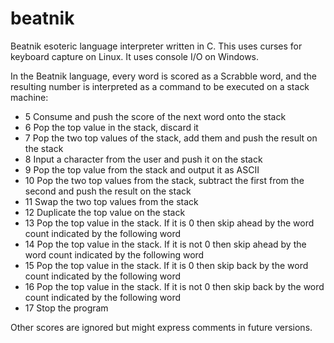 # beatnik
Beatnik esoteric language interpreter written in C. This uses curses for keyboard capture on Linux. It uses console I/O on Windows.

In the Beatnik language, every word is scored as a Scrabble word, and the resulting number is interpreted as a command to be executed on a stack machine:
 - 5 Consume and push the score of the next word onto the stack
 - 6 Pop the top value in the stack, discard it
 - 7 Pop the two top values of the stack, add them and push the result on the stack
 - 8 Input a character from the user and push it on the stack
 - 9 Pop the top value from the stack and output it as ASCII
 - 10 Pop the two top values from the stack, subtract the first from the second and push the result on the stack
 - 11 Swap the two top values from the stack
 - 12 Duplicate the top value on the stack
 - 13 Pop the top value in the stack. If it is 0 then skip ahead by the word count indicated by the following word
 - 14 Pop the top value in the stack. If it is not 0 then skip ahead by the word count indicated by the following word
 - 15 Pop the top value in the stack. If it is 0 then skip back by the word count indicated by the following word
 - 16 Pop the top value in the stack. If it is not 0 then skip back by the word count indicated by the following word
 - 17 Stop the program

Other scores are ignored but might express comments in future versions.
